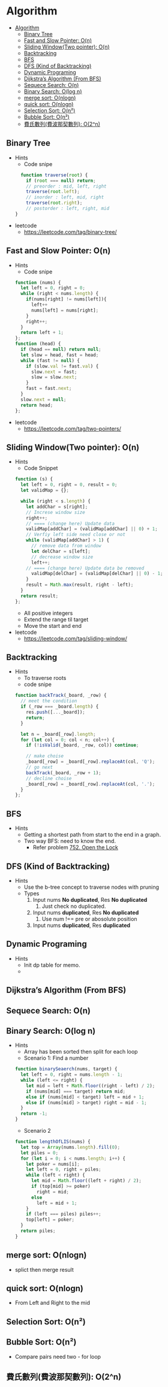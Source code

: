 # Algorithm

- [Algorithm](#algorithm)
  - [Binary Tree](#binary-tree)
  - [Fast and Slow Pointer: O(n)](#fast-and-slow-pointer-on)
  - [Sliding Window(Two pointer): O(n)](#sliding-windowtwo-pointer-on)
  - [Backtracking](#backtracking)
  - [BFS](#bfs)
  - [DFS (Kind of Backtracking)](#dfs-kind-of-backtracking)
  - [Dynamic Programing](#dynamic-programing)
  - [Dijkstra’s Algorithm (From BFS)](#dijkstras-algorithm-from-bfs)
  - [Sequece Search: O(n)](#sequece-search-on)
  - [Binary Search: O(log n)](#binary-search-olog-n)
  - [merge sort: O(nlogn)](#merge-sort-onlogn)
  - [quick sort: O(nlogn)](#quick-sort-onlogn)
  - [Selection Sort: O(n²)](#selection-sort-on)
  - [Bubble Sort: O(n²)](#bubble-sort-on)
  - [費氏數列(費波那契數列): O(2^n)](#費氏數列費波那契數列-o2n)
  
## Binary Tree
- Hints
  - Code snipe
  ``` javascript
    function traverse(root) {
      if (root === null) return;
      // preorder : mid, left, right
      traverse(root.left);
      // inorder : left, mid, right
      traverse(root.right);
      // postorder : left, right, mid
  }
  ```
- leetcode
  - https://leetcode.com/tag/binary-tree/
## Fast and Slow Pointer: O(n)
- Hints
  - Code snipe
  ``` javascript
  function (nums) {
    let left = 0, right = 0;
    while (right < nums.length) { 
      if(nums[right] != nums[left]){
        left++
        nums[left] = nums[right];
      }
      right++;
    }
    return left + 1;
  }; 
  function (head) {
    if (head == null) return null;
    let slow = head, fast = head;
    while (fast != null) {
      if (slow.val != fast.val) {
        slow.next = fast;
        slow = slow.next;
      }
      fast = fast.next;
    }
    slow.next = null;
    return head;
  };
  ```
- leetcode
  - https://leetcode.com/tag/two-pointers/
## Sliding Window(Two pointer): O(n)
- Hints
  - Code Snippet
  ``` javascript
  function (s) {
    let left = 0, right = 0, result = 0;
    let validMap = {};

    while (right < s.length) {
      let addChar = s[right];
      // Increse window size
      right++;
      // ==== (change here) Update data
      validMap[addChar] = (validMap[addChar] || 0) + 1;
      // Verfiy left side need close or not
      while (validMap[addChar] > 1) {
        // remove data from window 
        let delChar = s[left];
        // decrease window size
        left++;
      // ==== (change here) Update data be removed
        validMap[delChar] = (validMap[delChar] || 0) - 1;
      }
      result = Math.max(result, right - left);
    }
    return result;
  };
  ```
  - All positive integers
  - Extend the range til target
  - Move the start and end
- leetcode
  - https://leetcode.com/tag/sliding-window/
## Backtracking
- Hints
  - To traverse roots
  - code snipe
  ```js
  function backTrack(_board, _row) {
    // meet the condition
    if (_row === _board.length) {
      res.push([..._board]);
      return;
    }

    let n = _board[_row].length;
    for (let col = 0; col < n; col++) {
      if (!isValid(_board, _row, col)) continue;

      // make choise
      _board[_row] = _board[_row].replaceAt(col, 'Q');
      // go next
      backTrack(_board, _row + 1);
      // decline choise
      _board[_row] = _board[_row].replaceAt(col, '.');
    }
  };
  ```
## BFS
- Hints
  - Getting a shortest path from start to the end in a graph.
  - Two way BFS: need to know the end.
    - Refer problem [752. Open the Lock](../problems/BFS/752.%20Open%20the%20Lock.js)
## DFS (Kind of Backtracking)
- Hints
  - Use the b-tree concept to traverse nodes with pruning
  - Types
    1. Input nums **No duplicated**, Res **No duplicated**
       1. Just check no duplicated.
    2. Input nums **duplicated**, Res **No duplicated**
       1. Use num !== pre or abosolute position
    3. Input nums **duplicated**, Res **duplicated**
## Dynamic Programing
- Hints
  - Init dp table for memo.
  - 
## Dijkstra’s Algorithm (From BFS)
## Sequece Search: O(n)
## Binary Search: O(log n)
- Hints
  - Array has been sorted then split for each loop
  - Scenario 1: Find a number
  ```js
  function binarySeaerch(nums, target) {
    let left = 0, right = nums.length - 1;
    while (left <= right) {
      let mid = left + Math.floor((right - left) / 2);
      if (nums[mid] === target) return mid;
      else if (nums[mid] < target) left = mid + 1;
      else if (nums[mid] > target) right = mid - 1;
    }
    return -1;
  }
  ```
  - Scenario 2
  ``` js
  function lengthOfLIS(nums) {
    let top = Array(nums.length).fill(0);
    let piles = 0;
    for (let i = 0; i < nums.length; i++) {
      let poker = nums[i];
      let left = 0, right = piles;
      while (left < right) {
        let mid = Math.floor((left + right) / 2);
        if (top[mid] >= poker)
          right = mid;
        else
          left = mid + 1;
      }
      if (left === piles) piles++;
      top[left] = poker;
    }
    return piles;
  }
  ```

## merge sort: O(nlogn) 
  - splict then merge result
## quick sort: O(nlogn) 
  - From Left and Right to the mid
## Selection Sort: O(n²)
## Bubble Sort: O(n²)
  - Compare pairs need two - for loop
## 費氏數列(費波那契數列): O(2^n)